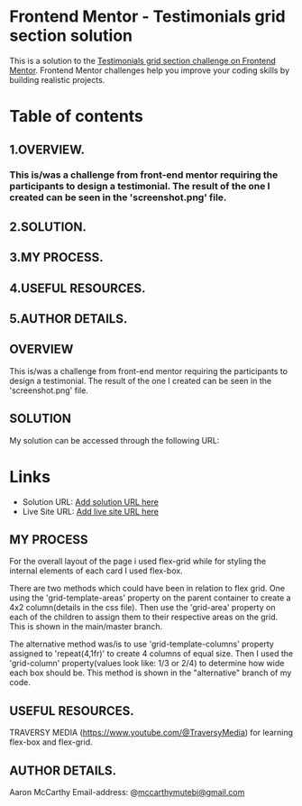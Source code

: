 # Frontend Mentor - Testimonials grid section solution

This is a solution to the [Testimonials grid section challenge on Frontend Mentor](https://www.frontendmentor.io/challenges/testimonials-grid-section-Nnw6J7Un7). Frontend Mentor challenges help you improve your coding skills by building realistic projects. 

# Table of contents

## 1.OVERVIEW.
### This is/was a challenge from front-end mentor requiring the participants to design a testimonial. The result of the one I created can be seen in the 'screenshot.png' file.

## 2.SOLUTION.
## 3.MY PROCESS.
## 4.USEFUL RESOURCES.
## 5.AUTHOR DETAILS.

 
## OVERVIEW
This is/was a challenge from front-end mentor requiring the participants to design a testimonial. The result of the one I created can be seen in the 'screenshot.png' file.

## SOLUTION
My solution can be accessed through the following URL: 

# Links

- Solution URL: [Add solution URL here](https://your-solution-url.com)
- Live Site URL: [Add live site URL here](https://your-live-site-url.com)


## MY PROCESS
For the overall layout of the page i used flex-grid while for styling the internal elements of each card I used flex-box.

There are two methods which could have been in relation to flex grid. One using the 'grid-template-areas' property on the parent container to create a 4x2 column(details in the css file). Then use the 'grid-area' property on each of the children to assign them to their respective areas on the grid. This is shown in the main/master branch.

The alternative method was/is to use 'grid-template-columns' property assigned to 'repeat(4,1fr)' to create 4 columns of equal size. Then I used the 'grid-column' property(values look like: 1/3 or 2/4) to determine how wide each box should be. This method is shown in the "alternative" branch of my code.

## USEFUL RESOURCES.
TRAVERSY MEDIA (https://www.youtube.com/@TraversyMedia) for learning flex-box and flex-grid.

## AUTHOR DETAILS.
Aaron McCarthy 
Email-address: @mccarthymutebi@gmail.com
